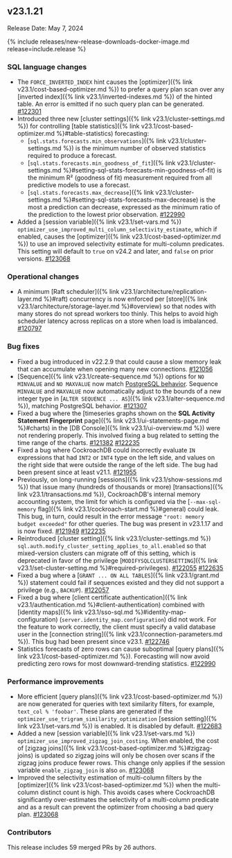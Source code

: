 ## v23.1.21

Release Date: May 7, 2024

{% include releases/new-release-downloads-docker-image.md release=include.release %}

<h3 id="v23-1-21-sql-language-changes">SQL language changes</h3>

- The `FORCE_INVERTED_INDEX` hint causes the [optimizer]({% link v23.1/cost-based-optimizer.md %}) to prefer a query plan scan over any [inverted index]({% link v23.1/inverted-indexes.md %}) of the hinted table. An error is emitted if no such query plan can be generated. [#122301][#122301]
- Introduced three new [cluster settings]({% link v23.1/cluster-settings.md %}) for controlling [table statistics]({% link v23.1/cost-based-optimizer.md %}#table-statistics) forecasting:
    - [`sql.stats.forecasts.min_observations`]({% link v23.1/cluster-settings.md %}) is the minimum number of observed statistics required to produce a forecast.
    - [`sql.stats.forecasts.min_goodness_of_fit`]({% link v23.1/cluster-settings.md %}#setting-sql-stats-forecasts-min-goodness-of-fit) is the minimum R² (goodness of fit) measurement required from all predictive models to use a forecast.
    - [`sql.stats.forecasts.max_decrease`]({% link v23.1/cluster-settings.md %}#setting-sql-stats-forecasts-max-decrease) is the most a prediction can decrease, expressed as the minimum ratio of the prediction to the lowest prior observation. [#122990][#122990]
- Added a [session variable]({% link v23.1/set-vars.md %}) `optimizer_use_improved_multi_column_selectivity_estimate`, which if enabled, causes the [optimizer]({% link v23.1/cost-based-optimizer.md %}) to use an improved selectivity estimate for multi-column predicates. This setting will default to `true` on v24.2 and later, and `false` on prior versions. [#123068][#123068]

<h3 id="v23-1-21-operational-changes">Operational changes</h3>

- A minimum [Raft scheduler]({% link v23.1/architecture/replication-layer.md %}#raft) concurrency is now enforced per [store]({% link v23.1/architecture/storage-layer.md %}#overview) so that nodes with many stores do not spread workers too thinly. This helps to avoid high scheduler latency across replicas on a store when load is imbalanced. [#120797][#120797]

<h3 id="v23-1-21-bug-fixes">Bug fixes</h3>

- Fixed a bug introduced in v22.2.9 that could cause a slow memory leak that can accumulate when opening many new connections. [#121056][#121056]
- [Sequence]({% link v23.1/create-sequence.md %}) options for `NO MINVALUE` and `NO MAXVALUE` now match [PostgreSQL behavior](https://www.postgresql.org/docs/current/sql-createsequence.html). Sequence `MINVALUE` and `MAXVALUE` now automatically adjust to the bounds of a new integer type in [`ALTER SEQUENCE ... AS`]({% link v23.1/alter-sequence.md %}), matching PostgreSQL behavior. [#121307][#121307]
- Fixed a bug where the [timeseries graphs shown on the **SQL Activity Statement Fingerprint** page]({% link v23.1/ui-statements-page.md %}#charts) in the [DB Console]({% link v23.1/ui-overview.md %}) were not rendering properly. This involved fixing a bug related to setting the time range of the charts. [#121382][#121382] [#122235][#122235]
- Fixed a bug where CockroachDB could incorrectly evaluate `IN` expressions that had `INT2` or `INT4` type on the left side, and values on the right side that were outside the range of the left side. The bug had been present since at least v21.1. [#121955][#121955]
- Previously, on long-running [sessions]({% link v23.1/show-sessions.md %}) that issue many (hundreds of thousands or more) [transactions]({% link v23.1/transactions.md %}), CockroachDB's internal memory accounting system, the limit for which is configured via the [`--max-sql-memory` flag]({% link v23.1/cockroach-start.md %}#general) could leak. This bug, in turn, could result in the error message `"root: memory budget exceeded"` for other queries. The bug was present in v23.1.17 and is now fixed. [#121949][#121949] [#122235][#122235]
- Reintroduced [cluster setting]({% link v23.1/cluster-settings.md %}) `sql.auth.modify_cluster_setting_applies_to_all.enabled` so that mixed-version clusters can migrate off of this setting, which is deprecated in favor of the privilege [`MODIFYSQLCLUSTERSETTING`]({% link v23.1/set-cluster-setting.md %}#required-privileges). [#122055][#122055] [#122635][#122635]
- Fixed a bug where a [`GRANT ... ON ALL TABLES`]({% link v23.1/grant.md %}) statement could fail if sequences existed and they did not support a privilege (e.g., `BACKUP`). [#122057][#122057]
- Fixed a bug where [client certificate authentication]({% link v23.1/authentication.md %}#client-authentication) combined with [identity maps]({% link v23.1/sso-sql.md %}#identity-map-configuration) (`server.identity_map.configuration`) did not work. For the feature to work correctly, the client must specify a valid database user in the [connection string]({% link v23.1/connection-parameters.md %}). This bug had been present since v23.1. [#122746][#122746]
- Statistics forecasts of zero rows can cause suboptimal [query plans]({% link v23.1/cost-based-optimizer.md %}). Forecasting will now avoid predicting zero rows for most downward-trending statistics. [#122990][#122990]

<h3 id="v23-1-21-performance-improvements">Performance improvements</h3>

- More efficient [query plans]({% link v23.1/cost-based-optimizer.md %}) are now generated for queries with text similarity filters, for example, `text_col % 'foobar'`. These plans are generated if the `optimizer_use_trigram_similarity_optimization` [session setting]({% link v23.1/set-vars.md %}) is enabled. It is disabled by default. [#122683][#122683]
- Added a new [session variable]({% link v23.1/set-vars.md %}) `optimizer_use_improved_zigzag_join_costing`. When enabled, the cost of [zigzag joins]({% link v23.1/cost-based-optimizer.md %}#zigzag-joins) is updated so zigzag joins will only be chosen over scans if the zigzag joins produce fewer rows. This change only applies if the session variable `enable_zigzag_join` is also `on`. [#123068][#123068]
- Improved the selectivity estimation of multi-column filters by the [optimizer]({% link v23.1/cost-based-optimizer.md %}) when the multi-column distinct count is high. This avoids cases where CockroachDB significantly over-estimates the selectivity of a multi-column predicate and as a result can prevent the optimizer from choosing a bad query plan. [#123068][#123068]

<h3 id="v23-1-21-contributors">Contributors</h3>

This release includes 59 merged PRs by 26 authors.

</div>

[#120797]: https://github.com/cockroachdb/cockroach/pull/120797
[#121056]: https://github.com/cockroachdb/cockroach/pull/121056
[#121307]: https://github.com/cockroachdb/cockroach/pull/121307
[#121382]: https://github.com/cockroachdb/cockroach/pull/121382
[#121949]: https://github.com/cockroachdb/cockroach/pull/121949
[#121955]: https://github.com/cockroachdb/cockroach/pull/121955
[#122055]: https://github.com/cockroachdb/cockroach/pull/122055
[#122057]: https://github.com/cockroachdb/cockroach/pull/122057
[#122235]: https://github.com/cockroachdb/cockroach/pull/122235
[#122301]: https://github.com/cockroachdb/cockroach/pull/122301
[#122635]: https://github.com/cockroachdb/cockroach/pull/122635
[#122683]: https://github.com/cockroachdb/cockroach/pull/122683
[#122746]: https://github.com/cockroachdb/cockroach/pull/122746
[#122990]: https://github.com/cockroachdb/cockroach/pull/122990
[#123068]: https://github.com/cockroachdb/cockroach/pull/123068
